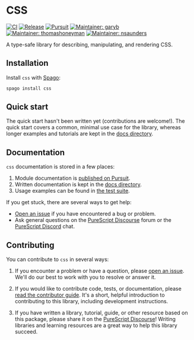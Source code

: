 # CSS

[![CI](https://github.com/purescript-contrib/purescript-css/workflows/CI/badge.svg?branch=main)](https://github.com/purescript-contrib/purescript-css/actions?query=workflow%3ACI+branch%3Amain)
[![Release](https://img.shields.io/github/release/purescript-contrib/purescript-css.svg)](https://github.com/purescript-contrib/purescript-css/releases)
[![Pursuit](https://pursuit.purescript.org/packages/purescript-css/badge)](https://pursuit.purescript.org/packages/purescript-css)
[![Maintainer: garyb](https://img.shields.io/badge/maintainer-garyb-teal.svg)](https://github.com/garyb)
[![Maintainer: thomashoneyman](https://img.shields.io/badge/maintainer-thomashoneyman-teal.svg)](https://github.com/thomashoneyman)
[![Maintainer: nsaunders](https://img.shields.io/badge/maintainer-nsaunders-teal.svg)](https://github.com/nsaunders)

A type-safe library for describing, manipulating, and rendering CSS.

## Installation

Install `css` with [Spago](https://github.com/purescript/spago):

```sh
spago install css
```

## Quick start

The quick start hasn't been written yet (contributions are welcome!). The quick start covers a common, minimal use case for the library, whereas longer examples and tutorials are kept in the [docs directory](./docs).

## Documentation

`css` documentation is stored in a few places:

1. Module documentation is [published on Pursuit](https://pursuit.purescript.org/packages/purescript-css).
2. Written documentation is kept in the [docs directory](./docs).
3. Usage examples can be found in [the test suite](./test).

If you get stuck, there are several ways to get help:

- [Open an issue](https://github.com/purescript-contrib/purescript-css/issues) if you have encountered a bug or problem.
- Ask general questions on the [PureScript Discourse](https://discourse.purescript.org) forum or the [PureScript Discord](https://purescript.org/chat) chat.

## Contributing

You can contribute to `css` in several ways:

1. If you encounter a problem or have a question, please [open an issue](https://github.com/purescript-contrib/purescript-css/issues). We'll do our best to work with you to resolve or answer it.

2. If you would like to contribute code, tests, or documentation, please [read the contributor guide](./CONTRIBUTING.md). It's a short, helpful introduction to contributing to this library, including development instructions.

3. If you have written a library, tutorial, guide, or other resource based on this package, please share it on the [PureScript Discourse](https://discourse.purescript.org)! Writing libraries and learning resources are a great way to help this library succeed.
